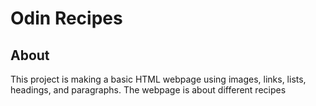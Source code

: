 # Odin Recipes

## About
This project is making a basic HTML webpage using images, links, lists, headings, and paragraphs. The webpage is about different recipes
